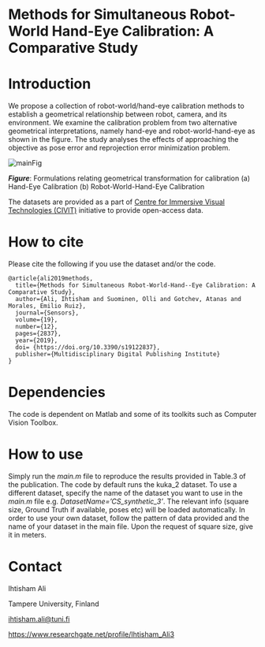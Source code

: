 # Methods for Simultaneous Robot-World Hand-Eye Calibration: A Comparative Study

# Introduction
We propose a collection of robot-world/hand-eye calibration methods to establish a geometrical relationship between robot, camera, and its environment. We examine the calibration problem from two alternative geometrical interpretations, namely hand-eye and robot-world-hand-eye as shown in the figure. The study analyses the effects of approaching the objective as pose error and reprojection error minimization problem.

![mainFig](https://user-images.githubusercontent.com/32157027/58380789-21da9e00-7fbe-11e9-9cf7-e81a5b515652.png)

**_Figure_**: Formulations relating geometrical transformation for calibration (a) Hand-Eye Calibration (b) Robot-World-Hand-Eye Calibration

The datasets are provided as a part of [Centre for Immersive Visual Technologies (CIVIT)](http://www.tut.fi/civit/) initiative to provide open-access data.


# How to cite
Please cite the following if you use the dataset and/or the code.
```
@article{ali2019methods,
  title={Methods for Simultaneous Robot-World-Hand--Eye Calibration: A Comparative Study},
  author={Ali, Ihtisham and Suominen, Olli and Gotchev, Atanas and Morales, Emilio Ruiz},
  journal={Sensors},
  volume={19},
  number={12},
  pages={2837},
  year={2019},
  doi= {https://doi.org/10.3390/s19122837},
  publisher={Multidisciplinary Digital Publishing Institute}
}
```

# Dependencies
The code is dependent on Matlab and some of its toolkits such as Computer Vision Toolbox.

# How to use
Simply run the _main.m_ file to reproduce the results provided in Table.3 of the publication. The code by default runs the kuka_2 dataset. To use a different dataset, specify the name of the dataset you want to use in the _main.m_ file e.g. _DatasetName=’CS_synthetic_3’_. The relevant info (square size, Ground Truth if available, poses etc) will be loaded automatically. In order to use your own dataset, follow the pattern of data provided and the name of your dataset in the main file. Upon the request of square size, give it in meters.

# Contact
Ihtisham Ali

Tampere University, Finland

ihtisham.ali@tuni.fi 

https://www.researchgate.net/profile/Ihtisham_Ali3


